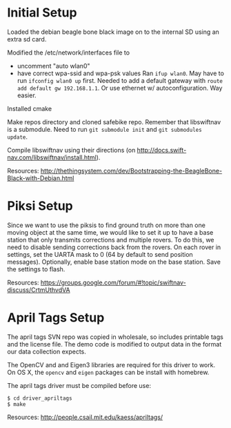 
# Initial Setup

Loaded the debian beagle bone black image on to the internal SD using an extra sd card.

Modified the /etc/network/interfaces file to
* uncomment "auto wlan0"
* have correct wpa-ssid and wpa-psk values
Ran `ifup wlan0`. May have to run `ifconfig wlan0 up` first.
Needed to add a default gateway with `route add default gw 192.168.1.1`.
Or use ethernet w/ autoconfiguration. Way easier.

Installed cmake

Make repos directory and cloned safebike repo. Remember that libswiftnav is a submodule. Need to run `git submodule init` and `git submodules update`.

Compile libswiftnav using their directions (on http://docs.swift-nav.com/libswiftnav/install.html).

Resources:
http://thethingsystem.com/dev/Bootstrapping-the-BeagleBone-Black-with-Debian.html


# Piksi Setup

Since we want to use the piksis to find ground truth on more than one moving object at the same time, we would like to set it up to have a base station that only transmits corrections and multiple rovers. To do this, we need to disable sending corrections back from the rovers. On each rover in settings, set the UARTA mask to 0 (64 by default to send position messages). Optionally, enable base station mode on the base station. Save the settings to flash.

Resources:
https://groups.google.com/forum/#!topic/swiftnav-discuss/CrtmUthvdVA


# April Tags Setup

The april tags SVN repo was copied in wholesale, so includes printable tags and the license file. The demo code is modified to output data in the format our data collection expects.

The OpenCV and and Eigen3 libraries are required for this driver to work. On OS X, the `opencv` and `eigen` packages can be install with homebrew.

The april tags driver must be compiled before use:

```
$ cd driver_apriltags
$ make
```

Resources:
http://people.csail.mit.edu/kaess/apriltags/

